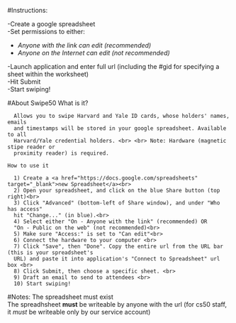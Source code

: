 #Instructions:

-Create a google spreadsheet <br>
-Set permissions to either:<br>
<ul>
	<li><i>Anyone with the link can edit (recommended)</i><br></li>
	<li><i>Anyone on the Internet can edit (not recommended)</i><br></li>
</ul>
-Launch application and enter full url (including the #gid for specifying a sheet within the worksheet)<br>
-Hit Submit<br>
-Start swiping!<br>

#About Swipe50
    What is it?
    
      Allows you to swipe Harvard and Yale ID cards, whose holders' names, emails
      and timestamps will be stored in your google spreadsheet. Available to all
      Harvard/Yale credential holders. <br> <br> Note: Hardware (magnetic stipe reader or
      proximity reader) is required.
    
    How to use it

      1) Create a <a href="https://docs.google.com/spreadsheets" target="_blank">new Spreadsheet</a><br>
      2) Open your spreadsheet, and click on the blue Share button (top right)<br>
      3) Click "Advanced" (bottom-left of Share window), and under "Who has access"
      hit "Change..." (in blue).<br>
      4) Select either "On - Anyone with the link" (recommended) OR
      "On - Public on the web" (not recommended)<br>
      5) Make sure "Access:" is set to "Can edit"<br>
      6) Connect the hardware to your computer <br>
      7) Click "Save", then "Done". Copy the entire url from the URL bar (this is your spreadsheet's
      URL) and paste it into application's "Connect to Spreadsheet" url box <br>
      8) Click Submit, then choose a specific sheet. <br>
      9) Draft an email to send to attendees <br>
      10) Start swiping!


#Notes:
The spreadsheet must exist<br>
The spreadhsheet <b>must</b> be writeable by anyone with the url (for cs50 staff, it *must* be writeable only by our service account)<br>
